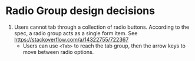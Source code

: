 # Radio Group design decisions

1. Users cannot tab through a collection of radio buttons. According to the spec, a radio group acts
   as a single form item. See https://stackoverflow.com/a/14322755/722367
    - Users can use `<Tab>` to reach the tab group, then the arrow keys to move between radio
        options.
